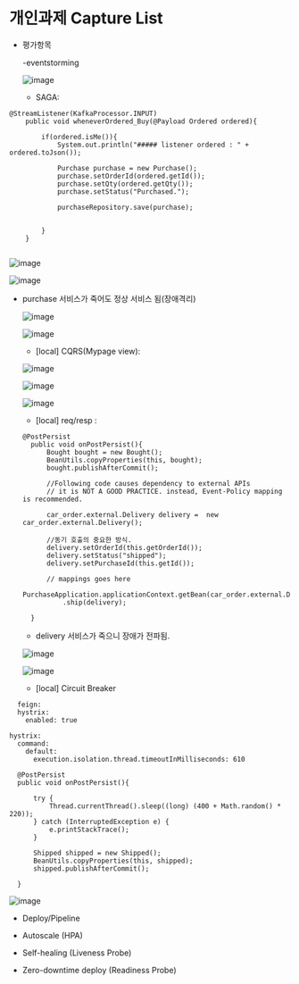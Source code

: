 




# 개인과제 Capture List


- 평가항목

  -eventstorming
  
  ![image](https://user-images.githubusercontent.com/68408645/92618935-d86da980-f2fb-11ea-9923-5f374a20b0de.png)

  
  - SAGA:  

```
@StreamListener(KafkaProcessor.INPUT)
    public void wheneverOrdered_Buy(@Payload Ordered ordered){

        if(ordered.isMe()){
            System.out.println("##### listener ordered : " + ordered.toJson());

            Purchase purchase = new Purchase();
            purchase.setOrderId(ordered.getId());
            purchase.setQty(ordered.getQty());
            purchase.setStatus("Purchased.");

            purchaseRepository.save(purchase);


        }
    }
    
```


   ![image](https://user-images.githubusercontent.com/68408645/92605283-840efd80-f2ec-11ea-987f-87f8d724d94b.png)

  
   ![image](https://user-images.githubusercontent.com/68408645/92604843-f206f500-f2eb-11ea-816e-67ab1becf894.png)


- purchase 서비스가 죽어도 정상 서비스 됨(장애격리)

  ![image](https://user-images.githubusercontent.com/68408645/92624248-3ef5c600-f302-11ea-9a0d-a04ff0b7233c.png)


  ![image](https://user-images.githubusercontent.com/68408645/92623950-eb837800-f301-11ea-8bf3-1e77502e0950.png)

  

  - [local] CQRS(Mypage view): 
  
  
  ![image](https://user-images.githubusercontent.com/68408645/92607076-9d18ae00-f2ee-11ea-9a7f-f071a94100ca.png)


  ![image](https://user-images.githubusercontent.com/68408645/92606248-b5d49400-f2ed-11ea-8d1a-901206300ec2.png)


  ![image](https://user-images.githubusercontent.com/68408645/92606906-75294a80-f2ee-11ea-95a1-88fc956f8963.png)

  

  
  - [local] req/resp : 
  
  ```
  @PostPersist
    public void onPostPersist(){
        Bought bought = new Bought();
        BeanUtils.copyProperties(this, bought);
        bought.publishAfterCommit();

        //Following code causes dependency to external APIs
        // it is NOT A GOOD PRACTICE. instead, Event-Policy mapping is recommended.

        car_order.external.Delivery delivery =  new car_order.external.Delivery();

        //동기 호출의 중요한 방식.
        delivery.setOrderId(this.getOrderId());
        delivery.setStatus("shipped");
        delivery.setPurchaseId(this.getId());

        // mappings goes here
        PurchaseApplication.applicationContext.getBean(car_order.external.DeliveryService.class)
            .ship(delivery);

    }
  ```
  
  - delivery 서비스가 죽으니 장애가 전파됨.
  
  ![image](https://user-images.githubusercontent.com/68408645/92624436-78c6cc80-f302-11ea-8aa6-c7962b06788a.png)

  
  ![image](https://user-images.githubusercontent.com/68408645/92623633-76b03e00-f301-11ea-8ade-274249872af9.png)

  
  
  
  - [local] Circuit Breaker 
  
``` 
  feign:
  hystrix:
    enabled: true

hystrix:
  command:
    default:
      execution.isolation.thread.timeoutInMilliseconds: 610
   ```
  
  
  ```   
    @PostPersist
    public void onPostPersist(){

        try {
            Thread.currentThread().sleep((long) (400 + Math.random() * 220));
        } catch (InterruptedException e) {
            e.printStackTrace();
        }

        Shipped shipped = new Shipped();
        BeanUtils.copyProperties(this, shipped);
        shipped.publishAfterCommit();
 
    }
  
  ```
  
  ![image](https://user-images.githubusercontent.com/68408645/92623029-b165a680-f300-11ea-96ce-2412ea5c728f.png)

  
  - Deploy/Pipeline
  
  
  
  - Autoscale (HPA)
  
  
  
  - Self-healing (Liveness Probe)
  
  
  
  - Zero-downtime deploy (Readiness Probe)
  






